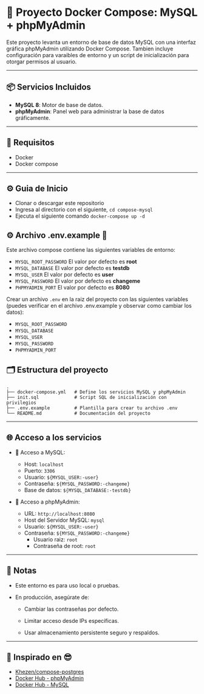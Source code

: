 # 🐬 Proyecto Docker Compose: MySQL + phpMyAdmin 

Este proyecto levanta un entorno de base de datos MySQL con una interfaz gráfica phpMyAdmin utilizando Docker Compose. Tambien incluye configuración para varaibles de entorno y un script de inicialización para otorgar permisos al usuario.

---

## 📦 Servicios Incluidos

- **MySQL 8**: Motor de base de datos.
- **phpMyAdmin**: Panel web para administrar la base de datos gráficamente.

---

## 🧾 Requisitos

- Docker
- Docker compose

---

## ⚙️ Guia de Inicio
* Clonar o descargar este repositorio
* Ingresa al directorio con el siguiente,  `cd compose-mysql`
* Ejecuta el siguiente comando `docker-compose up -d`

## ⚙️ Archivo .env.example 🧪

Este archivo compose contiene las siguientes variables de entorno:

* `MYSQL_ROOT_PASSWORD`  El valor por defecto es **root**
* `MYSQL_DATABASE`  El valor por defecto es **testdb**
* `MYSQL_USER`  El valor por defecto es **user**
* `MYSQL_PASSWORD`  El valor por defecto es **changeme**
* `PHPMYADMIN_PORT`  El valor por defecto es **8080**

Crear un archivo `.env` en la raiz del proyecto con las siguientes variables (puedes verificar en el archivo .env.example y observar como cambiar los datos):

* `MYSQL_ROOT_PASSWORD`
* `MYSQL_DATABASE` 
* `MYSQL_USER`  
* `MYSQL_PASSWORD`  
* `PHPMYADMIN_PORT`

## 🗂️ Estructura del proyecto
```text
.
├── docker-compose.yml   # Define los servicios MySQL y phpMyAdmin
├── init.sql             # Script SQL de inicialización con privilegios
├── .env.example         # Plantilla para crear tu archivo .env
└── README.md            # Documentación del proyecto
```
---

## 🌐 Acceso a los servicios
- 🐬 Acceso a MySQL:
  - Host: `localhost`
  - Puerto: `3306`
  - Usuario: `${MYSQL_USER:-user}`
  - Contraseña: `${MYSQL_PASSWORD:-changeme}`
  - Base de datos: `${MYSQL_DATABASE:-testdb}`
    
- 🧭 Acceso a phpMyAdmin:
  - URL: `http://localhost:8080`
  - Host del Servidor MySQL: `mysql`
  - Usuario: `${MYSQL_USER:-user}`
  - Contraseña: `${MYSQL_PASSWORD:-changeme}`
    - Usuario raiz: `root`
    - Contraseña de root: `root`

---

## 📝 Notas
- Este entorno es para uso local o pruebas.

- En producción, asegúrate de:

  - Cambiar las contraseñas por defecto.

  - Limitar acceso desde IPs específicas.

  - Usar almacenamiento persistente seguro y respaldos.

---

## 📌 Inspirado en 😎

- [Khezen/compose-postgres](https://github.com/khezen/compose-postgres)
- [Docker Hub - phpMyAdmin](https://hub.docker.com/_/phpmyadmin)
- [Docker Hub - MySQL](https://hub.docker.com/_/mysql)
